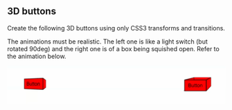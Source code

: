 ## 3D buttons

Create the following 3D buttons using only CSS3 transforms and transitions.

The animations must be realistic. The left one is like a light switch (but rotated 90deg) and the right one is of a box being squished open. Refer to the animation below.

![](../ss/captured.gif)